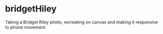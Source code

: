 # bridgetHiley
Taking a Bridget Riley photo, recreating on canvas and making it responsive to phone movement
